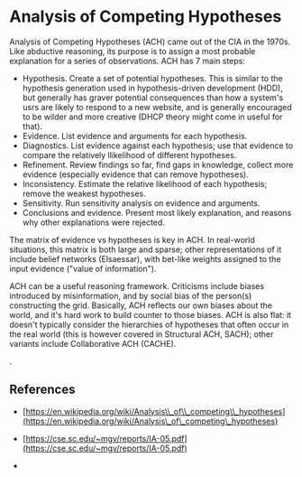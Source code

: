 # Analysis of Competing Hypotheses

Analysis of Competing Hypotheses \(ACH\) came out of the CIA in the 1970s.  Like abductive reasoning, its purpose is to assign a most probable explanation for a series of observations.   ACH has 7 main steps:

* Hypothesis.  Create a set of potential hypotheses.  This is similar to the hypothesis generation used in hypothesis-driven development \(HDD\), but generally has graver potential consequences than how a system's usrs are likely to respond to a new website, and is generally encouraged to be wilder and more creative \(DHCP theory might come in useful for that\). 
* Evidence.  List evidence and arguments for each hypothesis. 
* Diagnostics. List evidence against each hypothesis; use that evidence to compare the relatively llikelihood of different hypotheses. 
* Refinement.  Review findings so far, find gaps in knowledge, collect more evidence \(especially evidence that can remove hypotheses\). 
* Inconsistency. Estimate the relative likelihood of each hypothesis; remove the weakest hypotheses. 
* Sensitivity. Run sensitivity analysis on evidence and arguments. 
* Conclusions and evidence.  Present most likely explanation, and reasons why other explanations were rejected. 

The matrix of evidence vs hypotheses is key in ACH.  In real-world situations, this matrix is both large and sparse; other representations of it include belief networks \(Elsaessar\), with bet-like weights assigned to the input evidence \("value of information"\).

ACH can be a useful reasoning framework. Criticisms include biases introduced by misinformation, and by social bias of the person\(s\) constructing the grid.  Basically, ACH reflects our own biases about the world, and it's hard work to build counter to those biases.  ACH is also flat: it doesn't typically consider the hierarchies of hypotheses that often occur in the real world \(this is however covered in Structural ACH, SACH\); other variants include Collaborative ACH \(CACHE\).

.

## References

* [https://en.wikipedia.org/wiki/Analysis\\_of\\_competing\\_hypotheses](https://en.wikipedia.org/wiki/Analysis\_of\_competing\_hypotheses)
* [https://cse.sc.edu/~mgv/reports/IA-05.pdf](https://cse.sc.edu/~mgv/reports/IA-05.pdf)

* 


